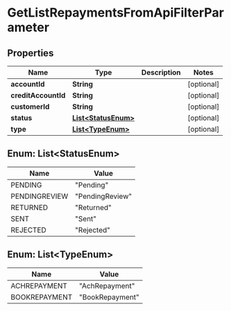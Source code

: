 

# GetListRepaymentsFromApiFilterParameter


## Properties

| Name | Type | Description | Notes |
|------------ | ------------- | ------------- | -------------|
|**accountId** | **String** |  |  [optional] |
|**creditAccountId** | **String** |  |  [optional] |
|**customerId** | **String** |  |  [optional] |
|**status** | [**List&lt;StatusEnum&gt;**](#List&lt;StatusEnum&gt;) |  |  [optional] |
|**type** | [**List&lt;TypeEnum&gt;**](#List&lt;TypeEnum&gt;) |  |  [optional] |



## Enum: List&lt;StatusEnum&gt;

| Name | Value |
|---- | -----|
| PENDING | &quot;Pending&quot; |
| PENDINGREVIEW | &quot;PendingReview&quot; |
| RETURNED | &quot;Returned&quot; |
| SENT | &quot;Sent&quot; |
| REJECTED | &quot;Rejected&quot; |



## Enum: List&lt;TypeEnum&gt;

| Name | Value |
|---- | -----|
| ACHREPAYMENT | &quot;AchRepayment&quot; |
| BOOKREPAYMENT | &quot;BookRepayment&quot; |



